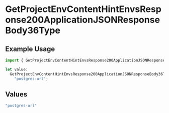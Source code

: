 # GetProjectEnvContentHintEnvsResponse200ApplicationJSONResponseBody36Type

## Example Usage

```typescript
import { GetProjectEnvContentHintEnvsResponse200ApplicationJSONResponseBody36Type } from "@vercel/sdk/models/operations";

let value:
  GetProjectEnvContentHintEnvsResponse200ApplicationJSONResponseBody36Type =
    "postgres-url";
```

## Values

```typescript
"postgres-url"
```